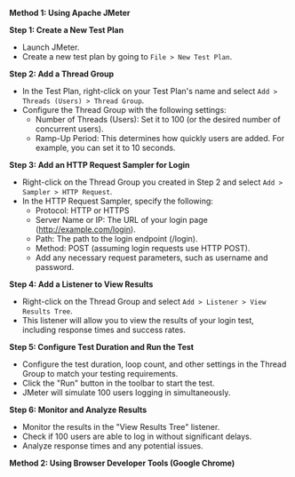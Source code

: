 **Method 1: Using Apache JMeter**

**Step 1: Create a New Test Plan**

- Launch JMeter.
- Create a new test plan by going to `File > New Test Plan`.

**Step 2: Add a Thread Group**

- In the Test Plan, right-click on your Test Plan's name and select `Add > Threads (Users) > Thread Group`.
- Configure the Thread Group with the following settings:
  - Number of Threads (Users): Set it to 100 (or the desired number of concurrent users).
  - Ramp-Up Period: This determines how quickly users are added. For example, you can set it to 10 seconds.

**Step 3: Add an HTTP Request Sampler for Login**

- Right-click on the Thread Group you created in Step 2 and select `Add > Sampler > HTTP Request`.
- In the HTTP Request Sampler, specify the following:
  - Protocol: HTTP or HTTPS
  - Server Name or IP: The URL of your login page (http://example.com/login).
  - Path: The path to the login endpoint (/login).
  - Method: POST (assuming login requests use HTTP POST).
  - Add any necessary request parameters, such as username and password.

**Step 4: Add a Listener to View Results**

- Right-click on the Thread Group and select `Add > Listener > View Results Tree`.
- This listener will allow you to view the results of your login test, including response times and success rates.

**Step 5: Configure Test Duration and Run the Test**

- Configure the test duration, loop count, and other settings in the Thread Group to match your testing requirements.
- Click the "Run" button in the toolbar to start the test.
- JMeter will simulate 100 users logging in simultaneously.

**Step 6: Monitor and Analyze Results**

- Monitor the results in the "View Results Tree" listener.
- Check if 100 users are able to log in without significant delays.
- Analyze response times and any potential issues.

**Method 2: Using Browser Developer Tools (Google Chrome)**